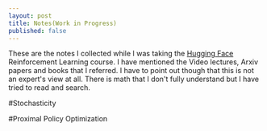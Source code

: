 ```yaml
---
layout: post
title: Notes(Work in Progress)
published: false
---
```

These are the notes I collected while I was taking the [Hugging Face](https://huggingface.co/docs/hub/index)
Reinforcement Learning course. I have mentioned the Video lectures, Arxiv papers and books that I referred.
I have to point out though that this is not an expert's view at all. There is math that I don't fully
understand but I have tried to read and search.

#Stochasticity

#Proximal Policy Optimization
